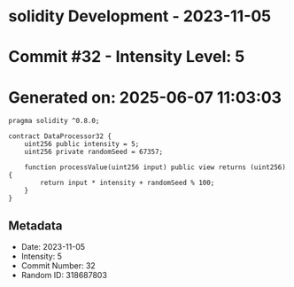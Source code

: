﻿# solidity Development - 2023-11-05
# Commit #32 - Intensity Level: 5
# Generated on: 2025-06-07 11:03:03
```solidity
pragma solidity ^0.8.0;

contract DataProcessor32 {
    uint256 public intensity = 5;
    uint256 private randomSeed = 67357;

    function processValue(uint256 input) public view returns (uint256) {
        return input * intensity + randomSeed % 100;
    }
}
```
## Metadata
- Date: 2023-11-05
- Intensity: 5
- Commit Number: 32
- Random ID: 318687803
